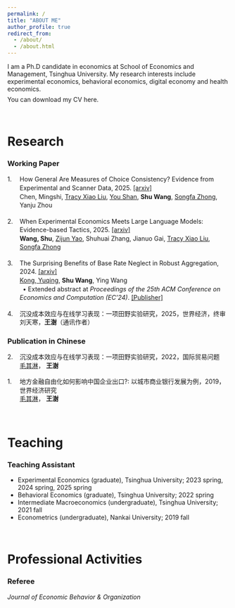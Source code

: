 ```yaml
---
permalink: /
title: "ABOUT ME"
author_profile: true
redirect_from: 
  - /about/
  - /about.html
---
```


I am a Ph.D candidate in economics at School of Economics and Management, Tsinghua University. My research interests include experimental economics, behavioral economics, digital economy and health economics.<span style="display:block; margin-bottom:0.5em;"></span>
You can download my CV here.

<br>

Research
======
### Working Paper

<div style="display: flex; margin-bottom: 1.2em; line-height: 1.4;">
  <div style="width: 2em; flex-shrink: 0;">1.</div>
  <div>
    How General Are Measures of Choice Consistency? Evidence from Experimental and Scanner Data, 2025. 
    <a href="https://arxiv.org/abs/2505.05275" target="_blank">[arxiv]</a><br>
    Chen, Mingshi, 
    <a href="https://tracyxliu.com/" target="_blank" style="color: inherit; text-decoration: underline;">Tracy Xiao Liu</a>,
    <a href="https://shanyouleo.github.io/" target="_blank" style="color: inherit; text-decoration: underline;">You Shan</a>,
    <b>Shu Wang</b>, 
    <a href="https://zhongsongfa.weebly.com/" target="_blank" style="color: inherit; text-decoration: underline;">Songfa Zhong</a>,
    Yanju Zhou
  </div>
</div>

<div style="display: flex; margin-bottom: 1.2em; line-height: 1.4;">
  <div style="width: 2em; flex-shrink: 0;">2.</div>
  <div>
    When Experimental Economics Meets Large Language Models: Evidence-based Tactics, 2025. 
    <a href="https://arxiv.org/abs/2505.21371" target="_blank">[arxiv]</a><br>
    <b>Wang, Shu</b>, 
    <a href="https://transirius.github.io/" target="_blank" style="color: inherit; text-decoration: underline;">Zijun Yao</a>,
    Shuhuai Zhang, Jianuo Gai, 
    <a href="https://tracyxliu.com/" target="_blank" style="color: inherit; text-decoration: underline;">Tracy Xiao Liu</a>,
    <a href="https://zhongsongfa.weebly.com/" target="_blank" style="color: inherit; text-decoration: underline;">Songfa Zhong</a>
  </div>
</div>

<div style="display: flex; margin-bottom: 1.2em; line-height: 1.4;">
  <div style="width: 2em; flex-shrink: 0;">3.</div>
  <div>
    The Surprising Benefits of Base Rate Neglect in Robust Aggregation, 2024. 
    <a href="https://arxiv.org/abs/2406.13490" target="_blank">[arxiv]</a><br>
    <a href="https://cfcs.pku.edu.cn/yuqkong/" target="_blank" style="color: inherit; text-decoration: underline;">Kong, Yuqing</a>,
    <b>Shu Wang</b>, Ying Wang<br>
    <span style="display: inline-block; margin-left: 0.5em;">• </span>
    <span>Extended abstract at <em>Proceedings of the 25th ACM Conference on Economics and Computation (EC’24)</em>. 
    <a href="https://dl.acm.org/doi/abs/10.1145/3670865.3673618" target="_blank">[Publisher]</a></span>
  </div>
</div>

<div style="display: flex; margin-bottom: 1.2em; line-height: 1.4;">
  <div style="width: 2em; flex-shrink: 0;">4.</div>
  <div>
    沉没成本效应与在线学习表现：一项田野实验研究，2025，世界经济，终审 <br>
    刘天寒，<b>王澍</b>（通讯作者）<br>
  </div>
</div>

### Publication in Chinese

<div style="display: flex; margin-bottom: 1.2em; line-height: 1.4;">
  <div style="width: 2em; flex-shrink: 0;">2.</div>
  <div>
    沉没成本效应与在线学习表现：一项田野实验研究，2022，国际贸易问题 <br>
    <a href="https://economics.nankai.edu.cn/2019/1006/c16878a208301/page.htm" target="_blank" style="color: inherit; text-decoration: underline;">毛其淋</a>，
    <b>王澍</b><br>
  </div>
</div>

<div style="display: flex; margin-bottom: 1.2em; line-height: 1.4;">
  <div style="width: 2em; flex-shrink: 0;">1.</div>
  <div>
    地方金融自由化如何影响中国企业出口?: 以城市商业银行发展为例，2019，世界经济研究 <br>
    <a href="https://economics.nankai.edu.cn/2019/1006/c16878a208301/page.htm" target="_blank" style="color: inherit; text-decoration: underline;">毛其淋</a>，
    <b>王澍</b><br>
  </div>
</div>

<br>

Teaching
======
### Teaching Assistant

- Experimental Economics (graduate), Tsinghua University; 2023 spring, 2024 spring, 2025 spring
- Behavioral Economics (graduate), Tsinghua University; 2022 spring
- Intermediate Macroeconomics (undergraduate), Tsinghua University; 2021 fall
- Econometrics (undergraduate), Nankai University; 2019 fall

<br>

Professional Activities
======
### Referee
*Journal of Economic Behavior & Organization*














<!--
---------------------------------------------------------------------------------------------------------------------------
1. Chen, Mingshi, Tracy Xiao Liu, You Shan, **Shu Wang**, Songfa Zhong, Yanju Zhou, "How General Are Measures of Choice Consistency? Evidence from Experimental and Scanner Data", 2025. [[arxiv]](https://arxiv.org/abs/2505.05275){:target="_blank"}
2. **Wang, Shu**, Zijun Yao, Shuhuai Zhang, Jianuo Gai, Tracy Xiao Liu, Songfa ZHong, "When Experimental Economics Meets Large Language Models: Evidence-based Tactics", 2025. [[arxiv]](https://arxiv.org/abs/2505.21371){:target="_blank"}
3. Kong, Yuqing, **Shu Wang**, Ying Wang, "The Surprising Benefits of Base Rate Neglect in Robust Aggregation", 2024. [[arxiv]](https://arxiv.org/abs/2406.13490){:target="_blank"}  
   • Extended abstract at *Proceedings of the 25th ACM Conference on Economics and Computation (EC’24)* [[Publisher]](https://dl.acm.org/doi/abs/10.1145/3670865.3673618){:target="_blank"}


This is the front page of a website that is powered by the [Academic Pages template](https://github.com/academicpages/academicpages.github.io) and hosted on GitHub pages. [GitHub pages](https://pages.github.com) is a free service in which websites are built and hosted from code and data stored in a GitHub repository, automatically updating when a new commit is made to the repository. This template was forked from the [Minimal Mistakes Jekyll Theme](https://mmistakes.github.io/minimal-mistakes/) created by Michael Rose, and then extended to support the kinds of content that academics have: publications, talks, teaching, a portfolio, blog posts, and a dynamically-generated CV. You can fork [this template](https://github.com/academicpages/academicpages.github.io) right now, modify the configuration and markdown files, add your own PDFs and other content, and have your own site for free, with no ads!

Like many other Jekyll-based GitHub Pages templates, Academic Pages makes you separate the website's content from its form. The content & metadata of your website are in structured markdown files, while various other files constitute the theme, specifying how to transform that content & metadata into HTML pages. You keep these various markdown (.md), YAML (.yml), HTML, and CSS files in a public GitHub repository. Each time you commit and push an update to the repository, the [GitHub pages](https://pages.github.com/) service creates static HTML pages based on these files, which are hosted on GitHub's servers free of charge.

Many of the features of dynamic content management systems (like Wordpress) can be achieved in this fashion, using a fraction of the computational resources and with far less vulnerability to hacking and DDoSing. You can also modify the theme to your heart's content without touching the content of your site. If you get to a point where you've broken something in Jekyll/HTML/CSS beyond repair, your markdown files describing your talks, publications, etc. are safe. You can rollback the changes or even delete the repository and start over - just be sure to save the markdown files! Finally, you can also write scripts that process the structured data on the site, such as [this one](https://github.com/academicpages/academicpages.github.io/blob/master/talkmap.ipynb) that analyzes metadata in pages about talks to display [a map of every location you've given a talk](https://academicpages.github.io/talkmap.html).

Getting started
======
1. Register a GitHub account if you don't have one and confirm your e-mail (required!)
1. Fork [this template](https://github.com/academicpages/academicpages.github.io) by clicking the "Use this template" button in the top right. 
1. Go to the repository's settings (rightmost item in the tabs that start with "Code", should be below "Unwatch"). Rename the repository "[your GitHub username].github.io", which will also be your website's URL.
1. Set site-wide configuration and create content & metadata (see below -- also see [this set of diffs](http://archive.is/3TPas) showing what files were changed to set up [an example site](https://getorg-testacct.github.io) for a user with the username "getorg-testacct")
1. Upload any files (like PDFs, .zip files, etc.) to the files/ directory. They will appear at https://[your GitHub username].github.io/files/example.pdf.  
1. Check status by going to the repository settings, in the "GitHub pages" section

Site-wide configuration
------
The main configuration file for the site is in the base directory in [_config.yml](https://github.com/academicpages/academicpages.github.io/blob/master/_config.yml), which defines the content in the sidebars and other site-wide features. You will need to replace the default variables with ones about yourself and your site's github repository. The configuration file for the top menu is in [_data/navigation.yml](https://github.com/academicpages/academicpages.github.io/blob/master/_data/navigation.yml). For example, if you don't have a portfolio or blog posts, you can remove those items from that navigation.yml file to remove them from the header. 

Create content & metadata
------
For site content, there is one markdown file for each type of content, which are stored in directories like _publications, _talks, _posts, _teaching, or _pages. For example, each talk is a markdown file in the [_talks directory](https://github.com/academicpages/academicpages.github.io/tree/master/_talks). At the top of each markdown file is structured data in YAML about the talk, which the theme will parse to do lots of cool stuff. The same structured data about a talk is used to generate the list of talks on the [Talks page](https://academicpages.github.io/talks), each [individual page](https://academicpages.github.io/talks/2012-03-01-talk-1) for specific talks, the talks section for the [CV page](https://academicpages.github.io/cv), and the [map of places you've given a talk](https://academicpages.github.io/talkmap.html) (if you run this [python file](https://github.com/academicpages/academicpages.github.io/blob/master/talkmap.py) or [Jupyter notebook](https://github.com/academicpages/academicpages.github.io/blob/master/talkmap.ipynb), which creates the HTML for the map based on the contents of the _talks directory).

**Markdown generator**

The repository includes [a set of Jupyter notebooks](https://github.com/academicpages/academicpages.github.io/tree/master/markdown_generator
) that converts a CSV containing structured data about talks or presentations into individual markdown files that will be properly formatted for the Academic Pages template. The sample CSVs in that directory are the ones I used to create my own personal website at stuartgeiger.com. My usual workflow is that I keep a spreadsheet of my publications and talks, then run the code in these notebooks to generate the markdown files, then commit and push them to the GitHub repository.

How to edit your site's GitHub repository
------
Many people use a git client to create files on their local computer and then push them to GitHub's servers. If you are not familiar with git, you can directly edit these configuration and markdown files directly in the github.com interface. Navigate to a file (like [this one](https://github.com/academicpages/academicpages.github.io/blob/master/_talks/2012-03-01-talk-1.md) and click the pencil icon in the top right of the content preview (to the right of the "Raw | Blame | History" buttons). You can delete a file by clicking the trashcan icon to the right of the pencil icon. You can also create new files or upload files by navigating to a directory and clicking the "Create new file" or "Upload files" buttons. 


For more info
------
More info about configuring Academic Pages can be found in [the guide](https://academicpages.github.io/markdown/), the [growing wiki](https://github.com/academicpages/academicpages.github.io/wiki), and you can always [ask a question on GitHub](https://github.com/academicpages/academicpages.github.io/discussions). The [guides for the Minimal Mistakes theme](https://mmistakes.github.io/minimal-mistakes/docs/configuration/) (which this theme was forked from) might also be helpful.
-->
